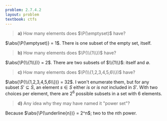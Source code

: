 ```yaml
---
problem: 2.7.4.2 
layout: problem
textbook: ctfs
---
```


> **a)** How many elements does $\P(\emptyset)$ have?

$\abs{\P(\emptyset)} = 1$. There is one subset of the empty set, itself.

> **b)** How many elements does $\P(\\{1\\})$ have?

$\abs{\P(\\{1\\})} = 2$. There are two subsets of $\\{1\\}$: itself and
$\emptyset$.
 
> **c)** How many elements does $\P(\\{1,2,3,4,5,6\\})$ have?

$\abs{\P(\\{1,2,3,4,5,6\\})} = 32$. I won't enumerate them, but for any subset
$S' \subseteq S$, an element $s \in S$ either _is_ or _is not_ included in $S'$.
With two choices per element, there are $2^6$ possible subsets in a set with 6
elements.
 
> **d)** Any idea why they may have named it "power set"?

Because $\abs{\P(\underline{n})} = 2^n$; two to the nth power.

